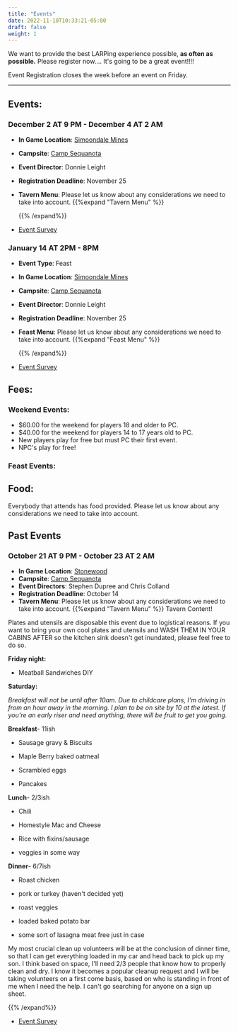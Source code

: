 ```yaml
---
title: "Events"
date: 2022-11-10T10:33:21-05:00
draft: false
weight: 1
---
```


We want to provide the best LARPing experience possible, **as often as possible.**  Please register now.... It's going to be a great event!!!!

Event Registration closes the week before an event on Friday.

------

## Events:



### **December 2 AT 9 PM - December 4 AT 2 AM**

- **In Game Location**: [Simoondale Mines](https://snazzy-marshmallow-9e25ed.netlify.app/background/simoondale_mines/)

- **Campsite**: [Camp Sequanota](https://snazzy-marshmallow-9e25ed.netlify.app/camps/camp_sequanota/)

- **Event Director**: Donnie Leight

- **Registration Deadline**: November 25

- **Tavern Menu**:  Please let us know about any considerations we need to take into account. {{%expand "Tavern Menu" %}} 

  

  

  {{% /expand%}}

- [Event Survey](https://docs.google.com/forms/d/e/1FAIpQLScjlhsW1KOVLdt_YBy-xkgHZqKsu8C3qoEndHWdnTWtuDqqhg/viewform)

### **January 14  AT 2PM  - 8PM**

- **Event Type**: Feast

- **In Game Location**: [Simoondale Mines](https://snazzy-marshmallow-9e25ed.netlify.app/background/simoondale_mines/)

- **Campsite**: [Camp Sequanota](https://snazzy-marshmallow-9e25ed.netlify.app/camps/camp_sequanota/)

- **Event Director**: Donnie Leight

- **Registration Deadline**: November 25

- **Feast Menu**:  Please let us know about any considerations we need to take into account. {{%expand "Feast Menu" %}} 

  

  

  {{% /expand%}}

- [Event Survey](https://docs.google.com/forms/d/e/1FAIpQLScjlhsW1KOVLdt_YBy-xkgHZqKsu8C3qoEndHWdnTWtuDqqhg/viewform)

## Fees:

### Weekend Events: 

- $60.00 for the weekend for players 18 and older to PC.
- $40.00 for the weekend for players 14 to 17 years old to PC.
- New players play for free but must PC their first event.
- NPC's play for free!

### Feast Events:



## Food:

Everybody that attends has food provided. Please let us know about any considerations we need to take into account. 

## Past Events

### **October 21 AT 9 PM - October 23 AT 2 AM**

- **In Game Location**: [Stonewood](https://snazzy-marshmallow-9e25ed.netlify.app/background/simoondale_mines/)
- **Campsite**: [Camp Sequanota](https://snazzy-marshmallow-9e25ed.netlify.app/camps/camp_sequanota/)
- **Event Directors**: Stephen Dupree and Chris Colland
- **Registration Deadline**: October 14
- **Tavern Menu**:  Please let us know about any considerations we need to take into account. {{%expand "Tavern Menu" %}} 
  Tavern Content!

Plates and utensils are disposable this event due to logistical reasons. If you want to bring your own cool plates and utensils and WASH THEM IN YOUR CABINS AFTER so the kitchen sink doesn't get inundated, please feel free to do so.

**Friday night:**

-   Meatball Sandwiches DIY


  **Saturday:**

  *Breakfast will not be until after 10am. Due to childcare plans, I'm driving in from an hour away in the morning. I plan to be on site by 10 at the latest. If you're an early riser and need anything, there will be fruit to get you going.*

 **Breakfast**- 11ish

- Sausage gravy & Biscuits

- Maple Berry baked oatmeal

- Scrambled eggs

- Pancakes

**Lunch**- 2/3ish

- Chili

- Homestyle Mac and Cheese

- Rice with fixins/sausage

- veggies in some way

**Dinner**- 6/7ish

- Roast chicken

- pork or turkey (haven't decided yet)

- roast veggies

- loaded baked potato bar

- some sort of lasagna meat free just in case 

My most crucial clean up volunteers will be at the conclusion of dinner time, so that I can get everything loaded in my car and head back to pick up my son. I think based on space, I'll need 2/3 people that know how to properly clean and dry. I know it becomes a popular cleanup request and I will be taking volunteers on a first come basis, based on who is standing in front of me when I need the help. I can't go searching for anyone on a sign up sheet.

  {{% /expand%}}

- [Event Survey](https://docs.google.com/forms/d/e/1FAIpQLScjlhsW1KOVLdt_YBy-xkgHZqKsu8C3qoEndHWdnTWtuDqqhg/viewform)



